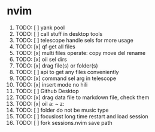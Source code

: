 # nvim

1. TODO: [ ] yank pool
2. TODO: [ ] call stuff in desktop tools
3. TODO: [ ] telescope handle sels for more usage
4. TODO: [x] qf get all files
5. TODO: [x] multi files operate: copy move del rename
6. TODO: [x] oil sel dirs
7. TODO: [x] drag file(s) or folder(s)
8. TODO: [ ] api to get any files conveniently
9. TODO: [x] command sel arg in telescope
10. TODO: [x] insert mode no hili
11. TODO: [ ] Github Desktop
12. TODO: [x] drag data file to markdown file, check them
13. TODO: [x] oil a: ~ z:
14. TODO: [ ] folder do not be music type
15. TODO: [ ] focuslost long time restart and load session
16. TODO: [ ] fork sessions.nvim save path
